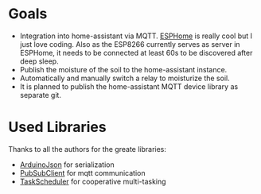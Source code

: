 # Goals
* Integration into home-assistant via MQTT. [ESPHome](https://esphome.io/) is really cool but I just love coding.
Also as the ESP8266 currently serves as server in ESPHome, it needs to be connected at least 60s to be discovered after deep sleep.
* Publish the moisture of the soil to the home-assistant instance.
* Automatically and manually switch a relay to moisturize the soil.
* It is planned to publish the home-assistant MQTT device library as separate git.

# Used Libraries
Thanks to all the authors for the greate libraries:
* [ArduinoJson](https://arduinojson.org/) for serialization
* [PubSubClient](https://pubsubclient.knolleary.net/) for mqtt communication
* [TaskScheduler](https://playground.arduino.cc/Code/TaskScheduler/) for cooperative multi-tasking

